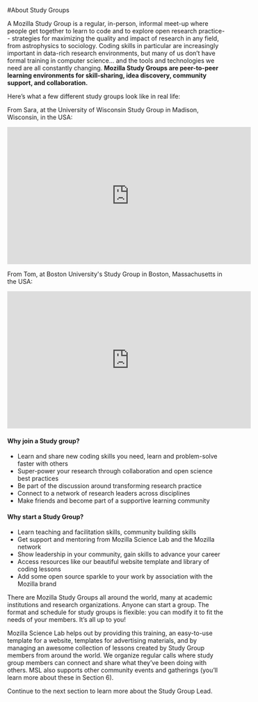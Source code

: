 #About Study Groups

A Mozilla Study Group is a regular, in-person, informal meet-up where people get together to learn to code and to explore open research practice-- strategies for maximizing the quality and impact of research in any field, from astrophysics to sociology. Coding skills in particular are increasingly important in data-rich research environments, but many of us don’t have formal training in computer science... and the tools and technologies we need are all constantly changing. **Mozilla Study Groups are peer-to-peer learning environments for skill-sharing, idea discovery, community support, and collaboration.**

Here’s what a few different study groups look like in real life:
 
From Sara, at the University of Wisconsin Study Group in Madison, Wisconsin, in the USA:

<iframe width="560" height="315" src="https://www.youtube.com/embed/PgIHe5qo5Xg" frameborder="0" allowfullscreen></iframe>

From Tom, at Boston University's Study Group in Boston, Massachusetts in the USA:

<iframe width="560" height="315" src="https://www.youtube.com/embed/NwCdIIlhlIE" frameborder="0" allowfullscreen></iframe>
    
#### Why join a Study group?

* Learn and share new coding skills you need, learn and problem-solve faster with others
* Super-power your research through collaboration and open science best practices
* Be part of the discussion around transforming research practice 
* Connect to a network of research leaders across disciplines
* Make friends and  become part of a supportive learning community

#### Why start a Study Group?
* Learn teaching and facilitation skills, community building skills
* Get support and mentoring from Mozilla Science Lab and the Mozilla network
* Show leadership in your community, gain skills to advance your career
* Access resources like our beautiful website template and library of coding lessons
* Add some open source sparkle to your work by association with the Mozilla brand  

There are Mozilla Study Groups all around the world, many at academic institutions and research organizations. Anyone can start a group. The format and schedule for study groups is flexible: you can modify it to fit the needs of your members. It’s all up to you! 

Mozilla Science Lab helps out by providing this training, an easy-to-use template for a website, templates for advertising materials, and by managing an awesome collection of lessons created by Study Group members from around the world. We organize regular calls where study group members can connect and share what they’ve been doing with others. MSL also supports other community events and gatherings (you’ll learn more about these in Section 6).

Continue to the next section to learn more about the Study Group Lead.
